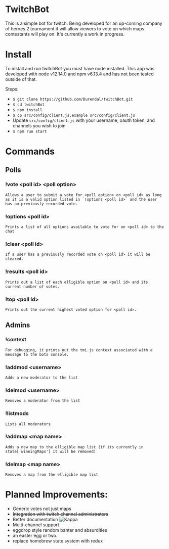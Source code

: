 # TwitchBot

This is a simple bot for twitch. Being developed for an up-coming company of heroes 2 tournament it will allow viewers to vote on which maps contestants will play on. It's currently a work in progress.

# Install

To install and run twitchBot you must have node installed. This app was developed with node v12.14.0 and npm v6.13.4 and has not been tested outside of that.

Steps:

* `$ git clone https://github.com/Durendal/twitchBot.git`
* `$ cd twitchBot`
* `$ npm install`
* `$ cp src/config/client.js.example src/config/client.js`
* Update `src/config/client.js` with your username, oauth token, and channels you wish to join
* `$ npm run start`


# Commands

## Polls
### !vote \<poll id\> \<poll option\>
    Allows a user to submit a vote for <poll option> on <poll id> as long as it is a valid option listed in `!options <poll id>` and the user has no previously recorded vote.
### !options \<poll id\>
    Prints a list of all options available to vote for on <poll id> to the chat
### !clear \<poll id\>
    If a user has a previously recorded vote on <poll id> it will be cleared.
### !results \<poll id\>
    Prints out a list of each elligible option on <poll id> and its current number of votes.
### !top \<poll id\>
    Prints out the current highest voted option for <poll id>.

## Admins
### !context
    For debugging, it prints out the tmi.js context associated with a message to the bots console.
### !addmod \<username\>
    Adds a new moderator to the list
### !delmod \<username\>
    Removes a moderator from the list
### !listmods
    Lists all moderators
### !addmap \<map name\>
    Adds a new map to the elligible map list (if its currently in state['winningMaps'] it will be removed)
### !delmap \<map name\>
    Removes a map from the elligible map list

# Planned Improvements:

* Generic votes not just maps
* ~~Integration with twitch channel administrators~~
* Better documentation ![Kappa](https://static-cdn.jtvnw.net/emoticons/v1/25/1.0 "Kappa")
* Multi-channel support
* eggdrop style random banter and absurdities
* an easter egg or two.
* replace homebrew state system with redux
